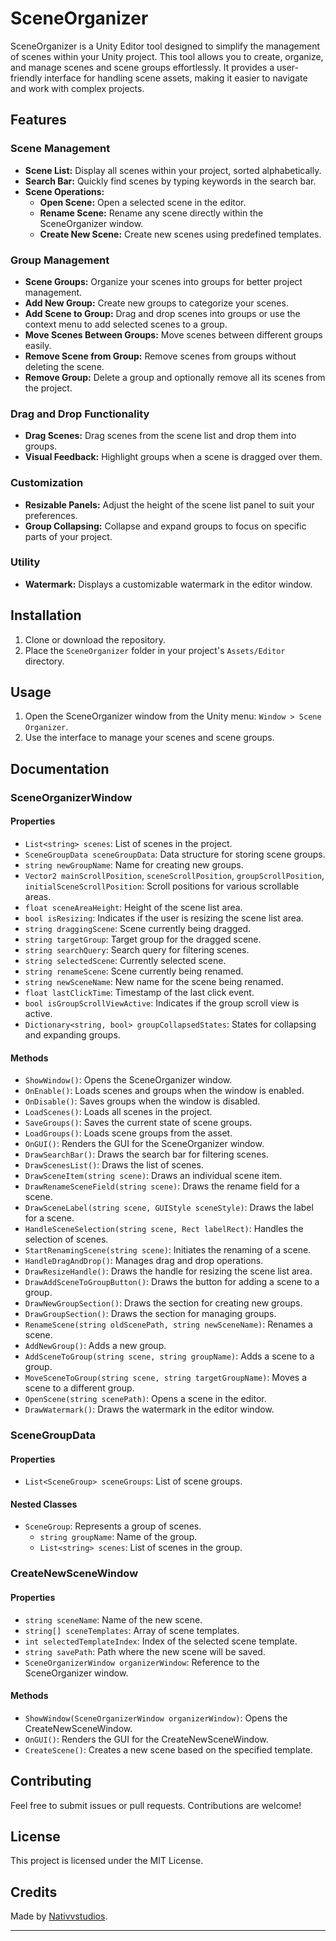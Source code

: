 # SceneOrganizer

SceneOrganizer is a Unity Editor tool designed to simplify the management of scenes within your Unity project. This tool allows you to create, organize, and manage scenes and scene groups effortlessly. It provides a user-friendly interface for handling scene assets, making it easier to navigate and work with complex projects.

## Features

### Scene Management
- **Scene List:** Display all scenes within your project, sorted alphabetically.
- **Search Bar:** Quickly find scenes by typing keywords in the search bar.
- **Scene Operations:**
  - **Open Scene:** Open a selected scene in the editor.
  - **Rename Scene:** Rename any scene directly within the SceneOrganizer window.
  - **Create New Scene:** Create new scenes using predefined templates.

### Group Management
- **Scene Groups:** Organize your scenes into groups for better project management.
- **Add New Group:** Create new groups to categorize your scenes.
- **Add Scene to Group:** Drag and drop scenes into groups or use the context menu to add selected scenes to a group.
- **Move Scenes Between Groups:** Move scenes between different groups easily.
- **Remove Scene from Group:** Remove scenes from groups without deleting the scene.
- **Remove Group:** Delete a group and optionally remove all its scenes from the project.

### Drag and Drop Functionality
- **Drag Scenes:** Drag scenes from the scene list and drop them into groups.
- **Visual Feedback:** Highlight groups when a scene is dragged over them.

### Customization
- **Resizable Panels:** Adjust the height of the scene list panel to suit your preferences.
- **Group Collapsing:** Collapse and expand groups to focus on specific parts of your project.

### Utility
- **Watermark:** Displays a customizable watermark in the editor window.

## Installation

1. Clone or download the repository.
2. Place the `SceneOrganizer` folder in your project's `Assets/Editor` directory.

## Usage

1. Open the SceneOrganizer window from the Unity menu: `Window > Scene Organizer`.
2. Use the interface to manage your scenes and scene groups.

## Documentation

### SceneOrganizerWindow

#### Properties
- `List<string> scenes`: List of scenes in the project.
- `SceneGroupData sceneGroupData`: Data structure for storing scene groups.
- `string newGroupName`: Name for creating new groups.
- `Vector2 mainScrollPosition`, `sceneScrollPosition`, `groupScrollPosition`, `initialSceneScrollPosition`: Scroll positions for various scrollable areas.
- `float sceneAreaHeight`: Height of the scene list area.
- `bool isResizing`: Indicates if the user is resizing the scene list area.
- `string draggingScene`: Scene currently being dragged.
- `string targetGroup`: Target group for the dragged scene.
- `string searchQuery`: Search query for filtering scenes.
- `string selectedScene`: Currently selected scene.
- `string renameScene`: Scene currently being renamed.
- `string newSceneName`: New name for the scene being renamed.
- `float lastClickTime`: Timestamp of the last click event.
- `bool isGroupScrollViewActive`: Indicates if the group scroll view is active.
- `Dictionary<string, bool> groupCollapsedStates`: States for collapsing and expanding groups.

#### Methods
- `ShowWindow()`: Opens the SceneOrganizer window.
- `OnEnable()`: Loads scenes and groups when the window is enabled.
- `OnDisable()`: Saves groups when the window is disabled.
- `LoadScenes()`: Loads all scenes in the project.
- `SaveGroups()`: Saves the current state of scene groups.
- `LoadGroups()`: Loads scene groups from the asset.
- `OnGUI()`: Renders the GUI for the SceneOrganizer window.
- `DrawSearchBar()`: Draws the search bar for filtering scenes.
- `DrawScenesList()`: Draws the list of scenes.
- `DrawSceneItem(string scene)`: Draws an individual scene item.
- `DrawRenameSceneField(string scene)`: Draws the rename field for a scene.
- `DrawSceneLabel(string scene, GUIStyle sceneStyle)`: Draws the label for a scene.
- `HandleSceneSelection(string scene, Rect labelRect)`: Handles the selection of scenes.
- `StartRenamingScene(string scene)`: Initiates the renaming of a scene.
- `HandleDragAndDrop()`: Manages drag and drop operations.
- `DrawResizeHandle()`: Draws the handle for resizing the scene list area.
- `DrawAddSceneToGroupButton()`: Draws the button for adding a scene to a group.
- `DrawNewGroupSection()`: Draws the section for creating new groups.
- `DrawGroupSection()`: Draws the section for managing groups.
- `RenameScene(string oldScenePath, string newSceneName)`: Renames a scene.
- `AddNewGroup()`: Adds a new group.
- `AddSceneToGroup(string scene, string groupName)`: Adds a scene to a group.
- `MoveSceneToGroup(string scene, string targetGroupName)`: Moves a scene to a different group.
- `OpenScene(string scenePath)`: Opens a scene in the editor.
- `DrawWatermark()`: Draws the watermark in the editor window.

### SceneGroupData

#### Properties
- `List<SceneGroup> sceneGroups`: List of scene groups.

#### Nested Classes
- `SceneGroup`: Represents a group of scenes.
  - `string groupName`: Name of the group.
  - `List<string> scenes`: List of scenes in the group.

### CreateNewSceneWindow

#### Properties
- `string sceneName`: Name of the new scene.
- `string[] sceneTemplates`: Array of scene templates.
- `int selectedTemplateIndex`: Index of the selected scene template.
- `string savePath`: Path where the new scene will be saved.
- `SceneOrganizerWindow organizerWindow`: Reference to the SceneOrganizer window.

#### Methods
- `ShowWindow(SceneOrganizerWindow organizerWindow)`: Opens the CreateNewSceneWindow.
- `OnGUI()`: Renders the GUI for the CreateNewSceneWindow.
- `CreateScene()`: Creates a new scene based on the specified template.

## Contributing

Feel free to submit issues or pull requests. Contributions are welcome!

## License

This project is licensed under the MIT License.

## Credits

Made by [Nativvstudios](https://nativvstudios.com).

---
